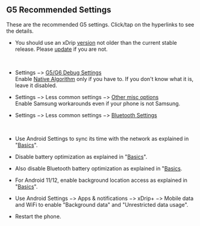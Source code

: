 ## G5 Recommended Settings  
  
  These are the recommended G5 settings.  Click/tap on the hyperlinks to see the details.  

* You should use an xDrip [version](./xDrip-Version.md) not older than the current stable release.  Please [update](./Updates.md) if you are not.  
<br/>  

* Settings &#8722;> [G5/G6 Debug Settings](./images/g5-recommended-settings.png)  
Enable [Native Algorithm](./Native-Algorithm.md) only if you have to.  If you don't know what it is, leave it disabled.  

* Settings &#8722;> Less common settings &#8722;> [Other misc options](./images/other-misc-recommended.png)  
Enable Samsung workarounds even if your phone is not Samsung.  

* Settings &#8722;> Less common settings &#8722;> [Bluetooth Settings](./images/ble-recommended-stngs.png)  
  
<br/>  
  
* Use Android Settings to sync its time with the network as explained in "[Basics](./Dexcom-Basics.md#phone-time-accuracy)".  

* Disable battery optimization as explained in "[Basics](./Dexcom-Basics.md#battery-optimization)".  

* Also disable Bluetooth battery optimization as explained in "[Basics](./Dexcom-Basics.md#bluetooth-battery-optimization).  

* For Android 11/12, enable background location access as explained in "[Basics](./Dexcom-Basics.md#location-and-bluetooth)".  

* Use Android Settings &#8722;> Apps & notifications &#8722;> xDrip+ &#8722;> Mobile data and WiFi to enable "Background data" and "Unrestricted data usage".

* Restart the phone.  
